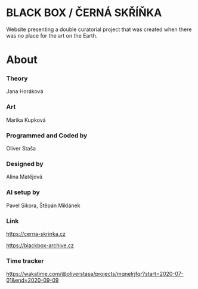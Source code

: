 # BLACK BOX / ČERNÁ SKŘÍŇKA
Website presenting a double curatorial project that was created when there was no place for the art on the Earth.


# About
### Theory
Jana Horáková


### Art
Marika Kupková


### Programmed and Coded by 
Oliver Staša


### Designed by
Alina Matějová


### AI setup by
Pavel Sikora, Štěpán Miklánek


### Link
https://cerna-skrinka.cz

https://blackbox-archive.cz


### Time tracker
https://wakatime.com/@oliverstasa/projects/mqnelrjfqr?start=2020-07-01&end=2020-09-09
